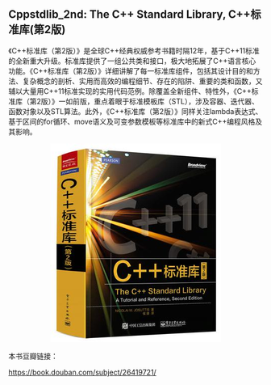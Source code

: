 
## Cppstdlib_2nd:  The C++ Standard Library, C++标准库(第2版)


《C++标准库（第2版）》是全球C++经典权威参考书籍时隔12年，基于C++11标准的全新重大升级。标准库提供了一组公共类和接口，极大地拓展了C++语言核心功能。《C++标准库（第2版）》详细讲解了每一标准库组件，包括其设计目的和方法、复杂概念的剖析、实用而高效的编程细节、存在的陷阱、重要的类和函数，又辅以大量用C++11标准实现的实用代码范例。除覆盖全新组件、特性外，《C++标准库（第2版）》一如前版，重点着眼于标准模板库（STL），涉及容器、迭代器、函数对象以及STL算法。此外，《C++标准库（第2版）》同样关注lambda表达式、基于区间的for循环、move语义及可变参数模板等标准库中的新式C++编程风格及其影响。


<p align="center"><img src="orig_book/book.jpg" /></p>


本书豆瓣链接：

https://book.douban.com/subject/26419721/
